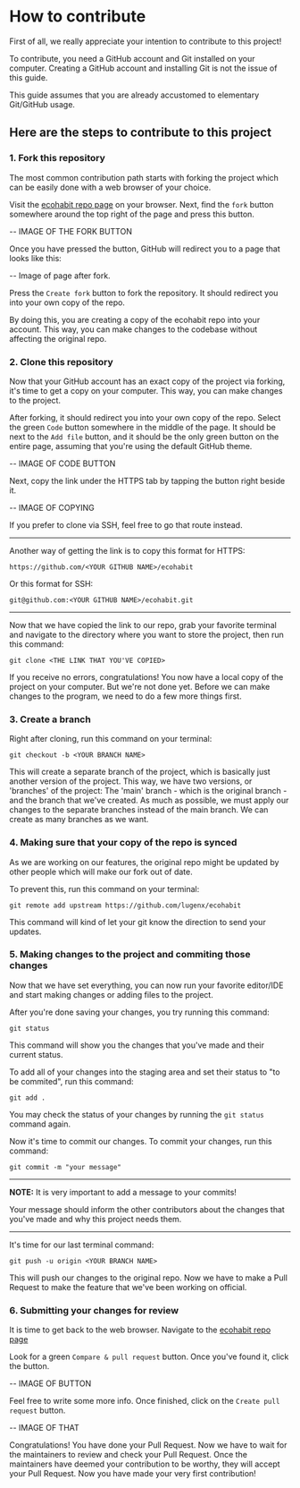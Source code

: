 # How to contribute

First of all, we really appreciate your intention to contribute to this project!

To contribute, you need a GitHub account and Git installed on your computer. Creating a GitHub account and installing Git is not the issue of this guide. 

This guide assumes that you are already accustomed to elementary Git/GitHub usage.

## Here are the steps to contribute to this project

### 1. Fork this repository

The most common contribution path starts with forking the project which can be easily done with a web browser of your choice.

Visit the [ecohabit repo page](https://github.com/lugenx/ecohabit") on your browser. Next, find the `fork` button somewhere around the top right of the page and press this button. 

-- IMAGE OF THE FORK BUTTON

Once you have pressed the button, GitHub will redirect you to a page that looks like this:

-- Image of page after fork.

Press the `Create fork` button to fork the repository. It should redirect you into your own copy of the repo.

By doing this, you are creating a copy of the ecohabit repo into your account. This way, you can make changes to the codebase without affecting the original repo.


### 2. Clone this repository

Now that your GitHub account has an exact copy of the project via forking, it's time to get a copy on your computer. This way, you can make changes to the project.

After forking, it should redirect you into your own copy of the repo. Select the green `Code` button somewhere in the middle of the page. It should be next to the `Add file` button, and it should be the only green button on the entire page, assuming that you're using the default GitHub theme.

-- IMAGE OF CODE BUTTON

Next, copy the link under the HTTPS tab by tapping the button right beside it.

-- IMAGE OF COPYING

If you prefer to clone via SSH, feel free to go that route instead.

---
Another way of getting the link is to copy this format for HTTPS: 

```
https://github.com/<YOUR GITHUB NAME>/ecohabit
```

Or this format for SSH:

```
git@github.com:<YOUR GITHUB NAME>/ecohabit.git
```

---

Now that we have copied the link to our repo, grab your favorite terminal and navigate to the directory where you want to store the project, then run this command:

```
git clone <THE LINK THAT YOU'VE COPIED>
```

If you receive no errors, congratulations! You now have a local copy of the project on your computer. But we're not done yet. Before we can make changes to the program, we need to do a few more things first.

### 3. Create a branch

Right after cloning, run this command on your terminal:

```
git checkout -b <YOUR BRANCH NAME>
```
This will create a separate branch of the project, which is basically just another version of the project. This way, we have two versions, or 'branches' of the project: The 'main' branch -  which is the original branch - and the branch that we've created. As much as possible, we must apply our changes to the separate branches instead of the main branch. We can create as many branches as we want.

### 4. Making sure that your copy of the repo is synced

As we are working on our features, the original repo might be updated by other people which will make our fork out of date.

To prevent this, run this command on your terminal:

```
git remote add upstream https://github.com/lugenx/ecohabit
```

This command will kind of let your git know the direction to send your updates.

### 5. Making changes to the project and commiting those changes

Now that we have set everything, you can now run your favorite editor/IDE and start making changes or adding files to the project.

After you're done saving your changes, you try running this command:

```
git status
```

This command will show you the changes that you've made and their current status.

To add all of your changes into the staging area and set their status to "to be commited", run this command:

```
git add .
```


You may check the status of your changes by running the `git status` command again.

Now it's time to commit our changes. To commit your changes, run this command:

```
git commit -m "your message"
```
---
**NOTE:** It is very important to add a message to your commits!


Your message should inform the other contributors about the changes that you've made and why this project needs them.

---

It's time for our last terminal command:

```
git push -u origin <YOUR BRANCH NAME>
```

This will push our changes to the original repo. Now we have to make a Pull Request to make the feature that we've been working on official.

### 6. Submitting your changes for review

It is time to get back to the web browser. Navigate to the [ecohabit repo page](https://github.com/lugenx/ecohabit")

Look for a green `Compare & pull request` button. Once you've found it, click the button.

-- IMAGE OF BUTTON

Feel free to write some more info. Once finished, click on the `Create pull request` button.

-- IMAGE OF THAT

Congratulations! You have done your Pull Request. Now we have to wait for the maintainers to review and check your Pull Request. Once the maintainers have deemed your contribution to be worthy, they will accept your Pull Request. Now you have made your very first contribution!


